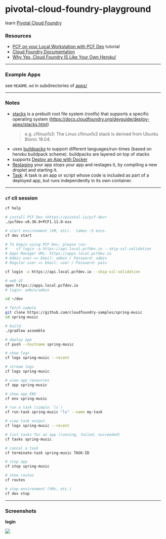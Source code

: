 # pivotal-cloud-foundry-playground

learn [Pivotal Cloud Foundry](https://pivotal.io/platform)

### Resources

* [PCF on your Local Workstation with PCF Dev](https://pivotal.io/platform/pcf-tutorials/getting-started-with-pivotal-cloud-foundry-dev/introduction) tutorial
* [Cloud Foundry Documentation](https://docs.cloudfoundry.org/)
* [Why Yes, Cloud Foundry IS Like Your Own Heroku!](https://www.cloudfoundry.org/blog/yes-cloud-foundry-like-heroku/)

---

### Example Apps

see `README.md` in subdirectories of [apps/](apps)

---

### Notes

* [stacks](https://docs.cloudfoundry.org/devguide/deploy-apps/stacks.html) is a prebuilt root file system (rootfs) that supports a specific operating system
(https://docs.cloudfoundry.org/devguide/deploy-apps/stacks.html)
    > e.g. cflinuxfs3: The Linux cflinuxfs3 stack is derived from Ubuntu Bionic 18.04.
* uses [buildpacks](https://docs.cloudfoundry.org/buildpacks/understand-buildpacks.html) to support different languages/run-times (based on heroku buildpack scheme). buildpacks are layered on top of stacks
* supports [Deploy an App with Docker](https://docs.cloudfoundry.org/devguide/deploy-apps/push-docker.html)
* [Restaging](https://docs.cloudfoundry.org/devguide/deploy-apps/start-restart-restage.html#restage-your-app) your app stops your app and restages it, by compiling a new droplet and starting it.
* [Task](https://docs.cloudfoundry.org/devguide/using-tasks.html): A task is an app or script whose code is included as part of a deployed app, but runs independently in its own container.



---

### `cf` cli session

```sh
cf help

# install PCF Dev <https://pivotal.io/pcf-dev>
./pcfdev-v0.30.0+PCF1.11.0-osx

# start environment (VM, etc).  takes ~5 mins.
cf dev start

# To begin using PCF Dev, please run:
#    cf login -a https://api.local.pcfdev.io --skip-ssl-validation
# Apps Manager URL: https://apps.local.pcfdev.io
# Admin user => Email: admin / Password: admin
# Regular user => Email: user / Password: pass

cf login -a https://api.local.pcfdev.io --skip-ssl-validation

# web UI
open https://apps.local.pcfdev.io
# login: admin/admin

cd ~/dev

# fetch sample
git clone https://github.com/cloudfoundry-samples/spring-music
cd spring-music

# build
./gradlew assemble

# deploy app
cf push --hostname spring-music

# show logs
cf logs spring-music --recent

# stream logs
cf logs spring-music

# view app resources
cf app spring-music

# show app ENV
cf env spring-music

# run a task (simple `ls`)
cf run-task spring-music "ls" --name my-task

# view task output
cf logs spring-music --recent

# list tasks for an app (running, failed, succeeded)
cf tasks spring-music

# cancel a task
cf terminate-task spring-music TASK-ID

# stop app
cf stop spring-music

# show routes
cf routes

# stop environment (VMs, etc.)
cf dev stop
```

---

### Screenshots

**login**

![](https://www.evernote.com/l/AAGhjcTEI_pPJLX9dYtKP6XUfQ2Pi7hF990B/image.png)

